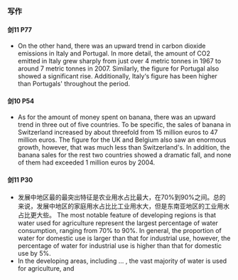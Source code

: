 ### 写作

#### 剑11 P77

- On the other hand, there was an upward trend in carbon dioxide emissions in Italy and Portugal. In more detail, the amount of CO2 emitted in Italy grew sharply from just over 4 metric tonnes in 1967 to around 7 metric tonnes in 2007. Similarly, the figure for Portugal also showed a significant rise. Additionally, Italy‘s figure has been higher than Portugals' throughout the period.

#### 剑10 P54

- As for the amount of money spent on banana, there was an upward trend in three out of five countries. To be specific, the sales of banana in Switzerland increased by about threefold from 15 million euros to 47 million euros. The figure for the UK and Belgium also saw an enormous growth, however, that was much less than Switzerland's. In addition, the banana sales for the rest two countries showed a dramatic fall, and none of them had exceeded 1 million euros by 2004.

#### 剑11 P30
- 发展中地区最的最突出特征是农业用水占比最大，在70%到90%之间。总的来说，发展中地区的家庭用水占比比工业用水大，但是东南亚地区的工业用水占比更大些。
The most notable feature of developing regions is that water used for agriculture represent the largest percentage of water consumption, ranging from 70% to 90%. In general, the proportion of water for domestic use is larger than that for industrial use, however, the percentage of water for industrial use is higher than that for domestic use by 5%.
- In the developing areas, including ... , the vast majority of water is used for agriculture, and 